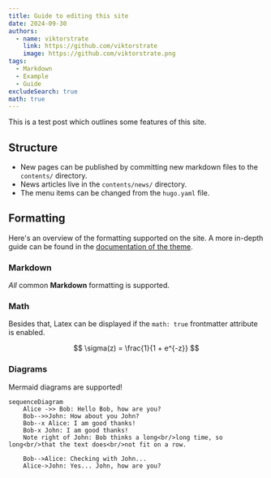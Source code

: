```yaml
---
title: Guide to editing this site
date: 2024-09-30
authors:
  - name: viktorstrate
    link: https://github.com/viktorstrate
    image: https://github.com/viktorstrate.png
tags:
  - Markdown
  - Example
  - Guide
excludeSearch: true
math: true
---
```


This is a test post which outlines some features of this site.

<!--more-->

## Structure

- New pages can be published by committing new markdown files to the `contents/` directory.
- News articles live in the `contents/news/` directory.
- The menu items can be changed from the `hugo.yaml` file.

## Formatting

Here's an overview of the formatting supported on the site.
A more in-depth guide can be found in the [documentation of the theme](https://imfing.github.io/hextra/docs/guide/).

### Markdown

_All_ common **Markdown** formatting is supported.

### Math

Besides that, Latex can be displayed if the `math: true` frontmatter attribute is enabled.

$$ \sigma(z) = \frac{1}{1 + e^{-z}} $$

### Diagrams

Mermaid diagrams are supported!

```mermaid
sequenceDiagram
    Alice ->> Bob: Hello Bob, how are you?
    Bob-->>John: How about you John?
    Bob--x Alice: I am good thanks!
    Bob-x John: I am good thanks!
    Note right of John: Bob thinks a long<br/>long time, so long<br/>that the text does<br/>not fit on a row.

    Bob-->Alice: Checking with John...
    Alice->John: Yes... John, how are you?
```
